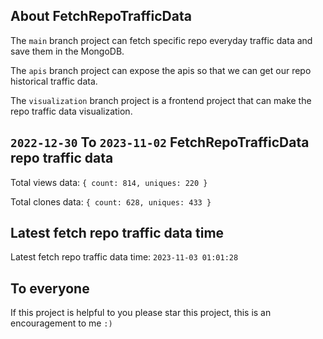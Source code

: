 ## About FetchRepoTrafficData

The `main` branch project can fetch specific repo everyday traffic data and save them in the MongoDB.

The `apis` branch project can expose the apis so that we can get our repo historical traffic data.

The `visualization` branch project is a frontend project that can make the repo traffic data visualization.

## `2022-12-30` To `2023-11-02` FetchRepoTrafficData repo traffic data

Total views data: `{ count: 814, uniques: 220 }`

Total clones data: `{ count: 628, uniques: 433 }`

## Latest fetch repo traffic data time

Latest fetch repo traffic data time: `2023-11-03 01:01:28`

## To everyone

If this project is helpful to you please star this project, this is an encouragement to me `:)`



